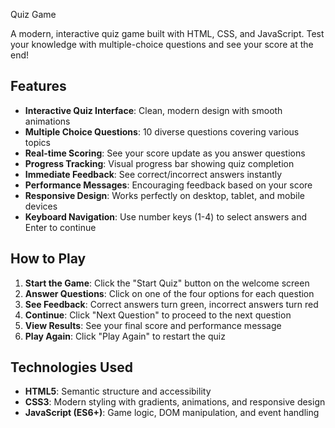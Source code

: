  Quiz Game

A modern, interactive quiz game built with HTML, CSS, and JavaScript. Test your knowledge with multiple-choice questions and see your score at the end!

## Features

- **Interactive Quiz Interface**: Clean, modern design with smooth animations
- **Multiple Choice Questions**: 10 diverse questions covering various topics
- **Real-time Scoring**: See your score update as you answer questions
- **Progress Tracking**: Visual progress bar showing quiz completion
- **Immediate Feedback**: See correct/incorrect answers instantly
- **Performance Messages**: Encouraging feedback based on your score
- **Responsive Design**: Works perfectly on desktop, tablet, and mobile devices
- **Keyboard Navigation**: Use number keys (1-4) to select answers and Enter to continue

## How to Play

1. **Start the Game**: Click the "Start Quiz" button on the welcome screen
2. **Answer Questions**: Click on one of the four options for each question
3. **See Feedback**: Correct answers turn green, incorrect answers turn red
4. **Continue**: Click "Next Question" to proceed to the next question
5. **View Results**: See your final score and performance message
6. **Play Again**: Click "Play Again" to restart the quiz



## Technologies Used

- **HTML5**: Semantic structure and accessibility
- **CSS3**: Modern styling with gradients, animations, and responsive design
- **JavaScript (ES6+)**: Game logic, DOM manipulation, and event handling



